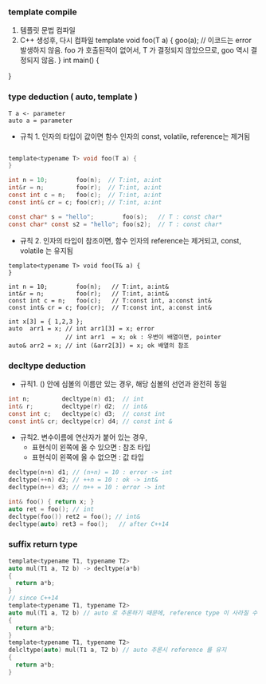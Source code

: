 ### template compile
1. 템플릿 문법 컴파일
2. C++ 생성후, 다시 컴파일
template<typename T> void foo(T a)
{
	goo(a); // 이코드는 error 발생하지 않음. foo 가 호출된적이 없어서, T 가 결정되지 않았으므로, goo 역시 결정되지 않음.
}
int main()
{

}


### type deduction ( auto, template )
    T a <- parameter
    auto a = parameter
- 규칙 1. 인자의 타입이 값이면 함수 인자의 const, volatile, reference는 제거됨    
```c

template<typename T> void foo(T a) {
}

int n = 10;        foo(n);  // T:int, a:int
int&r = n;         foo(r);  // T:int, a:int
const int c = n;   foo(c);  // T:int, a:int
const int& cr = c; foo(cr); // T:int, a:int

const char* s = "hello";        foo(s);   // T : const char*
const char* const s2 = "hello"; foo(s2);  // T : const char*
```
- 규칙 2. 인자의 타입이 참조이면,  함수 인자의 reference는 제거되고, const, volatile 는 유지됨
```
template<typename T> void foo(T& a) {
}

int n = 10;        foo(n);   // T:int, a:int&
int&r = n;         foo(r);   // T:int, a:int&
const int c = n;   foo(c);   // T:const int, a:const int&
const int& cr = c; foo(cr);  // T:const int, a:const int&

int x[3] = { 1,2,3 };
auto  arr1 = x;	// int arr1[3] = x; error
                // int arr1  = x; ok : 우변이 배열이면, pointer
auto& arr2 = x; // int (&arr2[3]) = x; ok 배열의 참조
```

### decltype deduction
- 규칙1. () 안에 심볼의 이름만 있는 경우, 해당 심볼의 선언과 완전히 동일
```c
int n;         decltype(n) d1;  // int
int& r;        decltype(r) d2;  // int&
const int c;   decltype(c) d3;  // const int
const int& cr; decltype(cr) d4; // const int &
```
- 규칙2. 변수이름에 연산자가 붙어 있는 경우,
  - 표현식이 왼쪽에 올 수 있으면 : 참조 타입
  - 표현식이 왼쪽에 올 수 없으면 : 값  타입
```c
decltype(n+n) d1; // (n+n) = 10 : error -> int
decltype(++n) d2; // ++n = 10 : ok -> int&
decltype(n++) d3; // n++ = 10 : error -> int

int& foo() { return x; }
auto ret = foo(); // int
decltype(foo()) ret2 = foo(); // int&
decltype(auto) ret3 = foo();   // after C++14
```

### suffix return type
```c
template<typename T1, typename T2>
auto mul(T1 a, T2 b) -> decltype(a*b)
{
  return a*b;
}
// since C++14
template<typename T1, typename T2>
auto mul(T1 a, T2 b) // auto 로 추론하기 때문에, reference type 이 사라질 수 있다.
{
  return a*b;
}
template<typename T1, typename T2>
delcltype(auto) mul(T1 a, T2 b) // auto 추론시 reference 를 유지
{
  return a*b;
}
```

